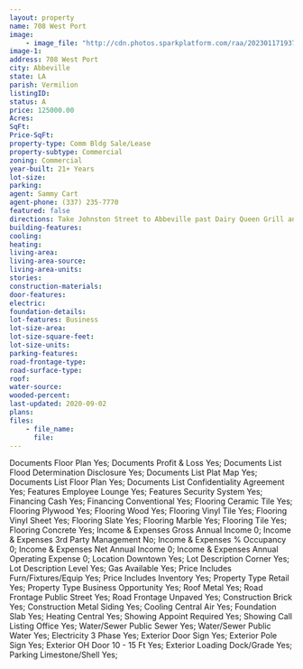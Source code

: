 ```yaml
---
layout: property
name: 708 West Port 
image:
    - image_file: "http://cdn.photos.sparkplatform.com/raa/20230117193730276829000000.jpg"
image-1:
address: 708 West Port 
city: Abbeville
state: LA
parish: Vermilion
listingID: 
status: A
price: 125000.00
Acres: 
SqFt: 
Price-SqFt: 
property-type: Comm Bldg Sale/Lease
property-subtype: Commercial
zoning: Commercial
year-built: 21+ Years
lot-size: 
parking: 
agent: Sammy Cart
agent-phone: (337) 235-7770
featured: false
directions: Take Johnston Street to Abbeville past Dairy Queen Grill and Chill (on the right in 2.7 miles) Turn  right onto W Port Street. Bon Ami Flooring is on your right across from Shucks Restaurant.
building-features: 
cooling: 
heating: 
living-area: 
living-area-source: 
living-area-units: 
stories: 
construction-materials: 
door-features: 
electric: 
foundation-details: 
lot-features: Business
lot-size-area: 
lot-size-square-feet: 
lot-size-units: 
parking-features: 
road-frontage-type: 
road-surface-type: 
roof: 
water-source: 
wooded-percent: 
last-updated: 2020-09-02
plans: 
files:
    - file_name:
      file:
---
```

Documents	Floor Plan	Yes;
Documents	Profit & Loss	Yes;
Documents List	Flood Determination Disclosure	Yes;
Documents List	Plat Map	Yes;
Documents List	Floor Plan	Yes;
Documents List	Confidentiality Agreement	Yes;
Features	Employee Lounge	Yes;
Features	Security System	Yes;
Financing	Cash	Yes;
Financing	Conventional	Yes;
Flooring	Ceramic Tile	Yes;
Flooring	Plywood	Yes;
Flooring	Wood	Yes;
Flooring	Vinyl Tile	Yes;
Flooring	Vinyl Sheet	Yes;
Flooring	Slate	Yes;
Flooring	Marble	Yes;
Flooring	Tile	Yes;
Flooring	Concrete	Yes;
Income & Expenses	Gross Annual Income	0;
Income & Expenses	3rd Party Management	No;
Income & Expenses	% Occupancy	0;
Income & Expenses	Net Annual Income	0;
Income & Expenses	Annual Operating Expense	0;
Location	Downtown	Yes;
Lot Description	Corner	Yes;
Lot Description	Level	Yes;
Gas	Available	Yes;
Price Includes	Furn/Fixtures/Equip	Yes;
Price Includes	Inventory	Yes;
Property Type	Retail	Yes;
Property Type	Business Opportunity	Yes;
Roof	Metal	Yes;
Road Frontage	Public Street	Yes;
Road Frontage	Unpaved	Yes;
Construction	Brick	Yes;
Construction	Metal Siding	Yes;
Cooling	Central Air	Yes;
Foundation	Slab	Yes;
Heating	Central	Yes;
Showing	Appoint Required	Yes;
Showing	Call Listing Office	Yes;
Water/Sewer	Public Sewer	Yes;
Water/Sewer	Public Water	Yes;
Electricity	3 Phase	Yes;
Exterior	Door Sign	Yes;
Exterior	Pole Sign	Yes;
Exterior	OH Door 10 - 15 Ft	Yes;
Exterior	Loading Dock/Grade	Yes;
Parking	Limestone/Shell	Yes;

